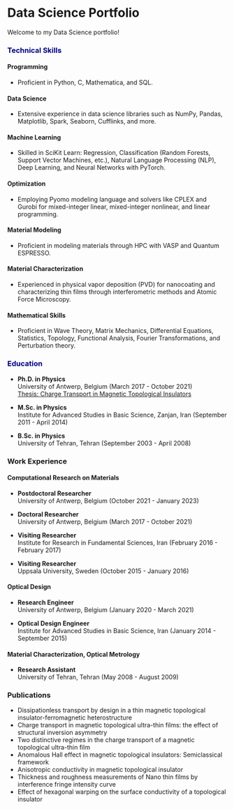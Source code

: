 # Data Science Portfolio
Welcome to my Data Science portfolio! 

### <span style="color:navy">Technical Skills</span>
#### Programming
- Proficient in Python, C, Mathematica, and SQL.
#### Data Science
- Extensive experience in data science libraries such as NumPy, Pandas, Matplotlib, Spark, Seaborn, Cufflinks, and more.
#### Machine Learning
- Skilled in SciKit Learn: Regression, Classification (Random Forests, Support Vector Machines, etc.), Natural Language Processing (NLP), Deep Learning, and Neural Networks with PyTorch.

#### Optimization
- Employing Pyomo modeling language and solvers like CPLEX and Gurobi for mixed-integer linear, mixed-integer nonlinear, and linear programming.

#### Material Modeling
- Proficient in modeling materials through HPC with VASP and Quantum ESPRESSO.

#### Material Characterization
- Experienced in physical vapor deposition (PVD) for nanocoating and characterizing thin films through interferometric methods and Atomic Force Microscopy.

#### Mathematical Skills
- Proficient in Wave Theory, Matrix Mechanics, Differential Equations, Statistics, Topology, Functional Analysis, Fourier Transformations, and Perturbation theory.

### <span style="color:navy">Education</span>

- **Ph.D. in Physics**<br>
  University of Antwerp, Belgium (March 2017 - October 2021)<br>
  [Thesis: Charge Transport in Magnetic Topological Insulators](https://repository.uantwerpen.be/docstore/d:irua:8696)

- **M.Sc. in Physics**<br>
  Institute for Advanced Studies in Basic Science, Zanjan, Iran (September 2011 - April 2014)

- **B.Sc. in Physics**<br>
  University of Tehran, Tehran (September 2003 - April 2008)

### Work Experience

#### Computational Research on Materials

- **Postdoctoral Researcher**<br>
  University of Antwerp, Belgium (October 2021 - January 2023)

- **Doctoral Researcher**<br>
  University of Antwerp, Belgium (March 2017 - October 2021)

- **Visiting Researcher**<br>
  Institute for Research in Fundamental Sciences, Iran (February 2016 - February 2017)

- **Visiting Researcher**<br>
  Uppsala University, Sweden (October 2015 - January 2016)

#### Optical Design

- **Research Engineer**<br>
  University of Antwerp, Belgium (January 2020 - March 2021)

- **Optical Design Engineer**<br>
  Institute for Advanced Studies in Basic Science, Iran (January 2014 - September 2015)

#### Material Characterization, Optical Metrology

- **Research Assistant**<br>
  University of Tehran, Tehran (May 2008 - August 2009)

### Publications

- Dissipationless transport by design in a thin magnetic topological insulator-ferromagnetic heterostructure
- Charge transport in magnetic topological ultra-thin films: the effect of structural inversion asymmetry
- Two distinctive regimes in the charge transport of a magnetic topological ultra-thin film
- Anomalous Hall effect in magnetic topological insulators: Semiclassical framework
- Anisotropic conductivity in magnetic topological insulator
- Thickness and roughness measurements of Nano thin films by interference fringe intensity curve
- Effect of hexagonal warping on the surface conductivity of a topological insulator
